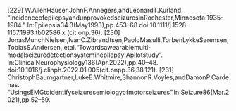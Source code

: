 [229] W.AllenHauser,JohnF.Annegers,andLeonardT.Kurland.
“IncidenceofepilepsyandunprovokedseizuresinRochester,Minnesota:1935-1984.”
In:Epilepsia34.3(May1993),pp.453–68.doi:10.1111/j.1528-1157.1993.tb02586.x
(cit.onp.36).
[230] JonasMunchNielsen,IvanC.Zibrandtsen,PaoloMasulli,TorbenLykkeSørensen,TobiasS.Andersen,
etal.“Towardsawearablemulti-modalseizuredetectionsysteminepilepsy:Apilotstudy”.
In:ClinicalNeurophysiology136(Apr.2022),pp.40–48.
doi:10.1016/j.clinph.2022.01.005(cit.onpp.36,38,121).
[231] ChristophBaumgartner,LukeE.Whitmire,ShannonR.Voyles,andDamonP.Cardenas.
“UsingsEMGtoidentifyseizuresemiologyofmotorseizures”.In:Seizure86(Mar.2021),pp.52–59.